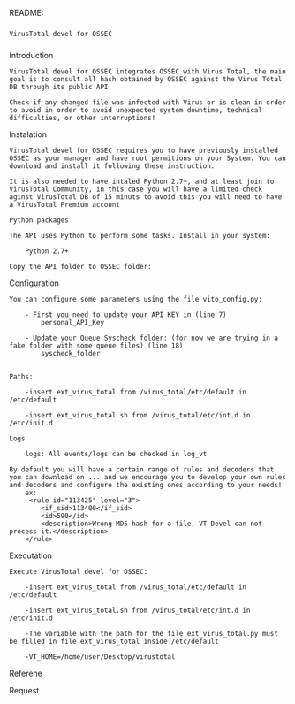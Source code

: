 README: 

###

	VirusTotal devel for OSSEC
	
###

Introduction

	VirusTotal devel for OSSEC integrates OSSEC with Virus Total, the main goal is to consult all hash obtained by OSSEC against the Virus Total DB through its public API

	Check if any changed file was infected with Virus or is clean in order to avoid in order to avoid unexpected system downtime, technical difficulties, or other interruptions!


Instalation

	VirusTotal devel for OSSEC requires you to have previously installed OSSEC as your manager and have root permitions on your System. You can download and install it following these instruction.

	It is also needed to have intaled Python 2.7+, and at least join to VirusTotal Community, in this case you will have a limited check aginst VirusTotal DB of 15 minuts to avoid this you will need to have a VirusTotal Premium account

	Python packages

	The API uses Python to perform some tasks. Install in your system:

    	Python 2.7+

	Copy the API folder to OSSEC folder:

Configuration

	You can configure some parameters using the file vito_config.py:

		- First you need to update your API KEY in (line 7)
			personal_API_Key 
		
		- Update your Queue Syscheck folder: (for now we are trying in a fake folder with some queue files) (line 18)
			syscheck_folder


    Paths:

        -insert ext_virus_total from /virus_total/etc/default in /etc/default

		-insert ext_virus_total.sh from /virus_total/etc/int.d in /etc/init.d

	Logs

    	logs: All events/logs can be checked in log_vt

	By default you will have a certain range of rules and decoders that you can download on ... and we encourage you to develop your own rules and decoders and configure the existing ones according to your needs!
		ex:
		 <rule id="113425" level="3">
    		<if_sid>113400</if_sid>
    		<id>590</id>
    		<description>Wrong MD5 hash for a file, VT-Devel can not process it.</description>
  		</rule>
	

Executation

	Execute VirusTotal devel for OSSEC:

		-insert ext_virus_total from /virus_total/etc/default in /etc/default

		-insert ext_virus_total.sh from /virus_total/etc/int.d in /etc/init.d

		-The variable with the path for the file ext_virus_total.py must be filled in file ext_virus_total inside /etc/default
		
		-VT_HOME=/home/user/Desktop/virustotal


Referene

Request

